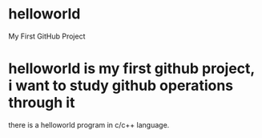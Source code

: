 # helloworld
My First GitHub Project

# helloworld is my first github project, i want to study github operations through it
there is a helloworld program in c/c++ language.
